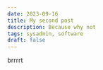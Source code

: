 ```yaml
---
date: 2023-09-16
title: My second post
description: Because why not
tags: sysadmin, software
draft: false
---
```


brrrrt

